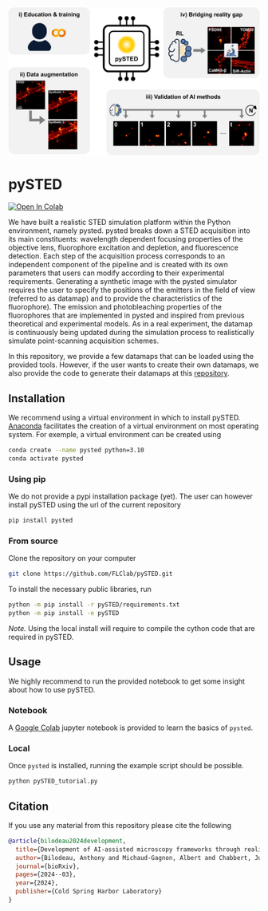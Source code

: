 <img src="docs/img/figure0_v0.png">

# pySTED

<a target="_blank" href="https://colab.research.google.com/drive/128pOe4KwnZ7MH6HFcd-mG1HjwDWvohnq?usp=sharing">
  <img src="https://colab.research.google.com/assets/colab-badge.svg" alt="Open In Colab"/>
</a>

We have built a realistic STED simulation platform within the Python environment, namely pysted. pysted breaks down a STED acquisition into its main constituents: wavelength dependent focusing properties of the objective lens, fluorophore excitation and depletion, and fluorescence detection. Each step of the acquisition process corresponds to an independent component of the pipeline and is created with its own parameters that users can modify according to their experimental requirements. Generating a synthetic image with the pysted simulator requires the user to specify the positions of the emitters in the field of view (referred to as datamap) and to provide the characteristics of the fluorophore). The emission and photobleaching properties of the fluorophores that are implemented in pysted and inspired from previous theoretical and experimental models. As in a real experiment, the datamap is continuously being updated during the simulation process to realistically simulate point-scanning acquisition schemes.

In this repository, we provide a few datamaps that can be loaded using the provided tools. However, if the user wants to create their own datamaps, we also provide the code to generate their datamaps at this [repository](https://github.com/FLClab/unet_dmap_gen).

## Installation

We recommend using a virtual environment in which to install pySTED. [Anaconda](https://docs.anaconda.com/anaconda/install/index.html) facilitates the creation of a virtual environment on most operating system. For exemple, a virtual environment can be created using
```bash
conda create --name pysted python=3.10
conda activate pysted
```

### Using pip

We do not provide a pypi installation package (yet). The user can however install pySTED using the url of the current repository
```bash
pip install pysted
```

### From source 

Clone the repository on your computer 
```bash
git clone https://github.com/FLClab/pySTED.git
```

To install the necessary public libraries, run
```bash
python -m pip install -r pySTED/requirements.txt
python -m pip install -e pySTED
```

*Note.* Using the local install will require to compile the cython code that are required in pySTED.

## Usage

We highly recommend to run the provided notebook to get some insight about how to use pySTED. 

### Notebook

A [Google Colab](https://colab.research.google.com/drive/128pOe4KwnZ7MH6HFcd-mG1HjwDWvohnq?usp=sharing) jupyter notebook is provided to learn the basics of `pysted`.

### Local
  
Once `pysted` is installed, running the example script should be possible.
```bash 
python pySTED_tutorial.py
```

## Citation

If you use any material from this repository please cite the following
```bibtex
@article{bilodeau2024development,
  title={Development of AI-assisted microscopy frameworks through realistic simulation in pySTED},
  author={Bilodeau, Anthony and Michaud-Gagnon, Albert and Chabbert, Julia and Turcotte, Benoit and Heine, J{\"o}rn and Durand, Audrey and Lavoie-Cardinal, Flavie},
  journal={bioRxiv},
  pages={2024--03},
  year={2024},
  publisher={Cold Spring Harbor Laboratory}
}
```
